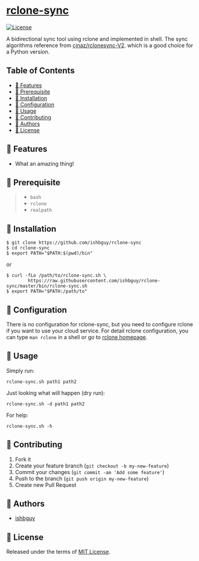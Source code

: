 # [rclone-sync](https://github.com/ishbguy/rclone-sync)

[![License][licsvg]][lic]

[licsvg]: https://img.shields.io/badge/license-MIT-green.svg
[lic]: https://github.com/ishbguy/rclone-sync/blob/master/LICENSE

A bidirectional sync tool using rclone and implemented in shell. The sync
algorithms reference from
[cjnaz/rclonesync-V2](https://github.com/cjnaz/rclonesync-V2). which is a good
choice for a Python version.

## Table of Contents

+ [:art: Features](#art-features)
+ [:straight_ruler: Prerequisite](#straight_ruler-prerequisite)
+ [:rocket: Installation](#rocket-installation)
+ [:memo: Configuration](#memo-configuration)
+ [:notebook: Usage](#notebook-usage)
+ [:hibiscus: Contributing](#hibiscus-contributing)
+ [:boy: Authors](#boy-authors)
+ [:scroll: License](#scroll-license)

## :art: Features

+ What an amazing thing!

## :straight_ruler: Prerequisite

> + `bash`
> + `rclone`
> + `realpath`

## :rocket: Installation

```
$ git clone https://github.com/ishbguy/rclone-sync
$ cd rclone-sync
$ export PATH="$PATH:$(pwd)/bin"
```
or
```
$ curl -fLo /path/to/rclone-sync.sh \
        https://raw.githubusercontent.com/ishbguy/rclone-sync/master/bin/rclone-sync.sh
$ export PATH="$PATH:/path/to"
```

## :memo: Configuration

There is no configuration for rclone-sync, but you need to configure rclone if
you want to use your cloud service. For detail rclone configuration, you can
type `man rclone` in a shell or go to [rclone homepage](https://rclone.org/).

## :notebook: Usage

Simply run:
```
rclone-sync.sh path1 path2
```
Just looking what will happen (dry run):
```
rclone-sync.sh -d path1 path2
```
For help:
```
rclone-sync.sh -h
```

## :hibiscus: Contributing

1. Fork it
2. Create your feature branch (`git checkout -b my-new-feature`)
3. Commit your changes (`git commit -am 'Add some feature'`)
4. Push to the branch (`git push origin my-new-feature`)
5. Create new Pull Request

## :boy: Authors

+ [ishbguy](https://github.com/ishbguy)

## :scroll: License

Released under the terms of [MIT License](https://opensource.org/licenses/MIT).
